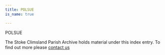 ```yaml
---
title: POLSUE
is_name: true

---
```


POLSUE


The Stoke Climsland Parish Archive holds material under this index entry. To find out more please [contact us](/contact/)

